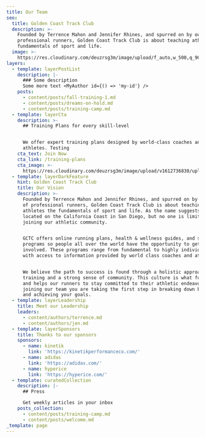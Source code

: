 ```yaml
---
title: Our Team
seo:
  title: Golden Coast Track Club
  description: >-
    Founded by Terrence Mahon and Jennifer Rhines, and spurred on by our team of
    professional runners, Golden Coast Track Club is about teaching athletes the
    fundamentals of sport and life.
  image: >-
    https://res.cloudinary.com/deuzrsg3m/image/upload/f_auto,w_500,q_90/v1613613891/ACtC-3fdr81NYXHLd7g26j_VuMPN17azl76HuNPgcBhMcIPPpYUrPTopWjrWRqRZK5f3KnHDhOdcHoF7YHahU1h3M8akE-n0lUpqUCFYeDbOV2SijIenL4nizPv1F7zja81T5iNMX-SNBAAVc3SBteBsyYjP_w2560-h1708-no_hieao0.jpg
layers:
  - template: layerPostList
    description: |-
      ### Some description
      Some more text <MyAuthor id={() => 'my-id'} />
    posts:
      - content/posts/fall-training-1.md
      - content/posts/dreams-on-hold.md
      - content/posts/training-camp.md
  - template: layerCta
    description: >-
      ## Training Plans for every skill-level


      We offer expert training plans designed by world-class coaches and
      athletes. Testing
    cta_text: Join Now
    cta_link: /training-plans
    cta_image: >-
      https://res.cloudinary.com/deuzrsg3m/image/upload/v1612736830/uploads/Screen_Shot_2021-02-07_at_2.27.00_PM_ptwqab.png
  - template: layerDarkFeature
    hint: Golden Coast Track Club
    title: Our Vision
    description: >-
      Founded by Terrence Mahon and Jennifer Rhines, and spurred on by our team
      of professional runners, Golden Coast Track Club is about teaching
      athletes the fundamentals of sport and life. As the name suggests we are
      located on the California Coast in San Diego, but no one is limited from
      joining our athletic community.


      GCTC offers online running plans, health & wellness guides, and strength
      programs so people all over the world have the opportunity to get
      involved. These programs range from fundamental to highly individualized,
      with access to information provided by world class coaches and athletes.


      We believe the path to success is found through a holistic approach to
      training and a strong sense of community. This culture is what fuels GCTC,
      and helps our runners to stay committed to their athletic endeavors. By
      joining our team you are taking the first step in breaking down barriers
      and achieving your goals.
  - template: layerLeadership
    title: Meet our Leadership
    leaders:
      - content/authors/terrence.md
      - content/authors/jen.md
  - template: layerSponsors
    title: Thanks to our sponsors
    sponsors:
      - name: kinetik
        link: 'https://kinetikperformanceco.com/'
      - name: adidas
        link: 'https://adidas.com/'
      - name: hyperice
        link: 'https://hyperice.com/'
  - template: curatedCollection
    description: |-
      ## Press

      Get weekly articles in your inbox
    posts_collection:
      - content/posts/training-camp.md
      - content/posts/welcome.md
_template: page
---
```


